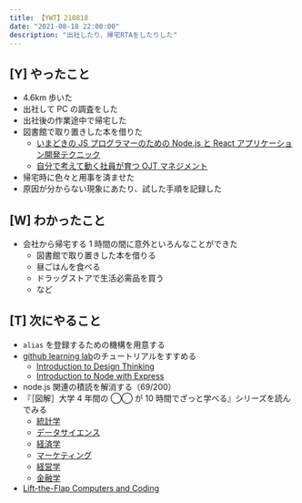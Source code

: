 ```yaml
---
title: 【YWT】210818
date: "2021-08-18 22:00:00"
description: "出社したり、帰宅RTAをしたりした"
---
```


## [Y] やったこと

- 4.6km 歩いた
- 出社して PC の調査をした
- 出社後の作業途中で帰宅した
- 図書館で取り置きした本を借りた
  - [いまどきの JS プログラマーのための Node.js と React アプリケーション開発テクニック](https://www.amazon.co.jp/dp/4802611145)
  - [自分で考えて動く社員が育つ OJT マネジメント](https://www.amazon.co.jp/dp/4866801034)
- 帰宅時に色々と用事を済ませた
- 原因が分からない現象にあたり、試した手順を記録した

## [W] わかったこと

- 会社から帰宅する 1 時間の間に意外といろんなことができた
  - 図書館で取り置きした本を借りる
  - 昼ごはんを食べる
  - ドラッグストアで生活必需品を買う
  - など

## [T] 次にやること

- `alias` を登録するための機構を用意する
- [github learning lab](https://lab.github.com/githubtraining)のチュートリアルをすすめる
  - [Introduction to Design Thinking](https://lab.github.com/githubtraining/introduction-to-design-thinking)
  - [Introduction to Node with Express](https://lab.github.com/everydeveloper/introduction-to-node-with-express)
- node.js 関連の積読を解消する（69/200）
- 『［図解］大学 4 年間の ◯◯ が 10 時間でざっと学べる』シリーズを読んでみる
  - [統計学](https://www.amazon.co.jp/dp/B07PXB4NN9)
  - [データサイエンス](https://www.amazon.co.jp/dp/B07XNW3TQM)
  - [経済学](https://www.amazon.co.jp/dp/B01KNLFHH6)
  - [マーケティング](https://www.amazon.co.jp/dp/B07BNC2SV3)
  - [経営学](https://www.amazon.co.jp/dp/B071SKDF3L)
  - [金融学](https://www.amazon.co.jp/dp/B07BB6Z7FW)
- [Lift-the-Flap Computers and Coding](https://www.amazon.co.jp/dp/1409591514)

<!-- https://twitter.com/camomile_cafe/status/1428298330925191170?s=20 -->
